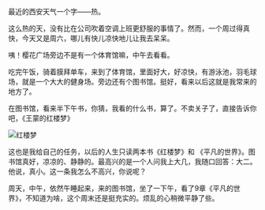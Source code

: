 最近的西安天气一个字——热。

这么热的天，没有比在公司吹着空调上班更舒服的事情了。然而，一个周过得真快，今天又是周六，哪儿有快儿凉快地儿让我去呆呆。

咦！樱花广场旁边不是有一个体育馆嘛，中午去看看。

吃完午饭，骑着膜拜单车，来到了体育馆，里面好大，好凉快，有游泳池，羽毛球场，就是一个大大的健身场。旁边还有个图书馆。挺好，看来以后这就是我常来的地方了。

在图书馆，看来半下午书，你猜，我看的什么书，算了。不卖关子了，直接告诉你吧，《王蒙的红楼梦》

![红楼梦](https://mmbiz.qlogo.cn/mmbiz_jpg/4iaE7bB4HCje2fnicbcic0HbURYNBj556pqiagPRTq1OKMw5yPEgxgOOdgzibVautW4Pkmz4Lm6WjjEP00gBpJsH9Ag/0?wx_fmt=jpeg)

这也是我给自己的任务，以后的人生只读两本书《红楼梦》和
《平凡的世界》。图书馆真好，凉凉的、静静的。最高兴的是一个人问我上大几，我随口回答：大二。他说，真小。这一条我怎么不高兴，你说呢？

周天，中午，依然午睡起来，来的图书馆，坐了一下午，看了9章《平凡的世界》，不知道为啥，这个周末还是挺充实的。烦乱的心稍微平静了些。
